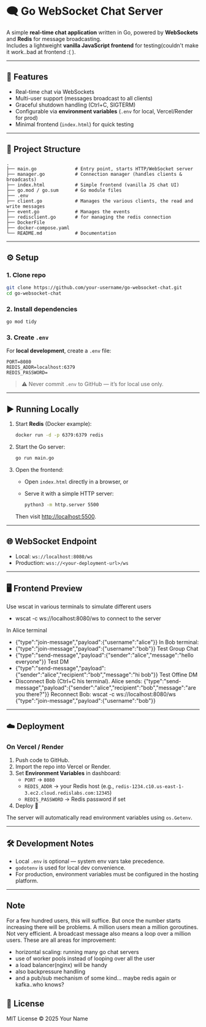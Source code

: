 # 🗨️ Go WebSocket Chat Server

A simple **real-time chat application** written in Go, powered by **WebSockets** and **Redis** for message broadcasting.  
Includes a lightweight **vanilla JavaScript frontend** for testing(couldn't make it work..bad at frontend :(    ).

---

## 🚀 Features

- Real-time chat via WebSockets
- Multi-user support (messages broadcast to all clients)
- Graceful shutdown handling (Ctrl+C, SIGTERM)
- Configurable via **environment variables** (`.env` for local, Vercel/Render for prod)
- Minimal frontend (`index.html`) for quick testing

---

## 📂 Project Structure

```
.
├── main.go              # Entry point, starts HTTP/WebSocket server
├── manager.go           # Connection manager (handles clients & broadcasts)
├── index.html           # Simple frontend (vanilla JS chat UI)
├── go.mod / go.sum      # Go module files
├── .env   
├── client.go            # Manages the various clients, the read and write messages
├── event.go             # Manages the events
├── redisclient.go       # for managing the redis connection
├── DockerFile
├── docker-compose.yaml
└── README.md            # Documentation
```

---

## ⚙️ Setup

### 1. Clone repo

```bash
git clone https://github.com/your-username/go-websocket-chat.git
cd go-websocket-chat
```

### 2. Install dependencies

```bash
go mod tidy
```

### 3. Create `.env`

For **local development**, create a `.env` file:

```
PORT=8080
REDIS_ADDR=localhost:6379
REDIS_PASSWORD=
```

> ⚠️ Never commit `.env` to GitHub — it’s for local use only.

---

## ▶️ Running Locally

1. Start **Redis** (Docker example):

   ```bash
   docker run -d -p 6379:6379 redis
   ```

2. Start the Go server:

   ```bash
   go run main.go
   ```

3. Open the frontend:

   - Open `index.html` directly in a browser, or  
   - Serve it with a simple HTTP server:

     ```bash
     python3 -m http.server 5500
     ```

   Then visit [http://localhost:5500](http://localhost:5500).

---

## 🌐 WebSocket Endpoint

- Local: `ws://localhost:8080/ws`  
- Production: `wss://<your-deployment-url>/ws`

---

## 🖥️ Frontend Preview
Use wscat in various terminals to simulate different users
- wscat -c ws://localhost:8080/ws    to connect to the server

In Alice terminal 
- {"type":"join-message","payload":{"username":"alice"}}
In Bob terminal:
- {"type":"join-message","payload":{"username":"bob"}}
Test Group Chat
- {"type":"send-message","payload":{"sender":"alice","message":"hello everyone"}}
Test DM
- {"type":"send-message","payload":{"sender":"alice","recipient":"bob","message":"hi bob"}}
Test Offine DM
- Disconnect Bob (Ctrl+C his terminal).
Alice sends:
{"type":"send-message","payload":{"sender":"alice","recipient":"bob","message":"are you there?"}}
Reconnect Bob:
wscat -c ws://localhost:8080/ws
{"type":"join-message","payload":{"username":"bob"}}


---

## ☁️ Deployment

### On Vercel / Render

1. Push code to GitHub.
2. Import the repo into Vercel or Render.
3. Set **Environment Variables** in dashboard:
   - `PORT` → `8080`
   - `REDIS_ADDR` → your Redis host (e.g., `redis-1234.c10.us-east-1-3.ec2.cloud.redislabs.com:12345`)
   - `REDIS_PASSWORD` → Redis password if set
4. Deploy 🚀

The server will automatically read environment variables using `os.Getenv`.

---

## 🛠️ Development Notes

- Local `.env` is optional — system env vars take precedence.
- `godotenv` is used for local dev convenience.
- For production, environment variables must be configured in the hosting platform.

---

## Note
For a few hundred users, this will suffice. But once the number starts increasing there will be problems. A million users mean a million goroutines. Not very efficient. A broadcast message also means a loop over a million users. 
These are all areas for improvement:
- horizontal scaling: running many go chat servers
- use of worker pools instead of looping over all the user
- a load balancer(nginx) will be handy
- also backpressure handling
- and a pub/sub mechanism of some kind... maybe redis again or kafka..who knows?


## 📜 License

MIT License © 2025 Your Name
